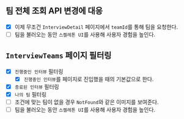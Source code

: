 ## 팀 전체 조회 API 변경에 대응

- [x] 이제 무조건 `InterviewDetail` 페이지에서 `teamId`를 통해 팀을 요청한다.
- [ ] 팀을 불러오는 동안 `스켈레톤 UI`를 사용해 사용자 경험을 높인다.

## `InterviewTeams` 페이지 필터링

- [x] `진행중인 인터뷰` 필터링
  - [x] `진행중인 인터뷰`를 페이지로 진입했을 때의 기본값으로 한다.
- [x] `종료된 인터뷰` 필터링
- [x] `나의 팀` 필터링
- [ ] 조건에 맞는 팀이 없을 경우 `NotFound`와 같은 이미지를 보여준다.
- [ ] 팀을 불러오는 동안 `스켈레톤 UI`를 사용해 사용자 경험을 높인다.
